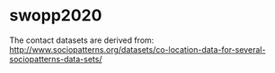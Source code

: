 # swopp2020

The contact datasets are derived from: http://www.sociopatterns.org/datasets/co-location-data-for-several-sociopatterns-data-sets/
